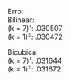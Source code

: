 Erro:  
  Bilinear:  
    (k = 7)¹: .030507  
    (k = 1)³: .030472  
  
  Bicubica:  
    (k = 7)¹: .031644  
    (k = 1)³: .031672  
  
